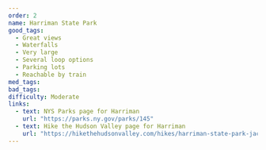 ```yaml
---
order: 2
name: Harriman State Park
good_tags:
  - Great views
  - Waterfalls
  - Very large
  - Several loop options
  - Parking lots
  - Reachable by train
med_tags:
bad_tags:
difficulty: Moderate
links:
  - text: NYS Parks page for Harriman
    url: "https://parks.ny.gov/parks/145"
  - text: Hike the Hudson Valley page for Harriman
    url: "https://hikethehudsonvalley.com/hikes/harriman-state-park-jackie-jones-fire-tower/"
---
```

